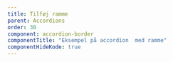 ```yaml
---
title: Tilføj ramme
parent: Accordions
order: 30
component: accordion-border
componentTitle: "Eksempel på accordion  med ramme"
componentHideKode: true
---
```

